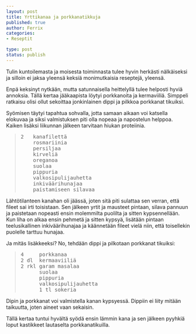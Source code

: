 ```yaml
--- 
layout: post
title: Yrttikanaa ja porkkanatikkuja
published: true
author: Ferrix
categories: 
- Reseptit

type: post
status: publish
---
```

Tulin kuntoilemasta ja moisesta toiminnasta tulee hyvin herkästi
nälkäiseksi ja silloin ei jaksa yleensä keksiä monimutkaisia
reseptejä, yleensä.

Enpä keksinyt nytkään, mutta satunnaisella heittelyllä tulee helposti
hyviä annoksia. Tällä kertaa jääkaapista löytyi porkkanoita ja
kermaviiliä. Simppeli ratkaisu olisi ollut sekoittaa jonkinlainen
dippi ja pilkkoa porkkanat tikuiksi.

Syömisen täytyi tapahtua sohvalla, jotta samaan aikaan voi katsella
elokuvaa ja siksi valmistuksen piti olla nopeaa ja napostelun helppoa.
Kaiken lisäksi liikunnan jälkeen tarvitaan hiukan proteiinia.

<blockquote>
<pre>
2   kanafilettä
    rosmariinia
    persiljaa
    kirveliä
    oreganoa
    suolaa
    pippuria
    valkosipulijauhetta
    inkiväärihunajaa
    paistamiseen silavaa
</pre> </blockquote>

Lähtötilanteen kanahan oli jäässä, joten sitä piti sulattaa sen
verran, että fileet sai irti toisistaan. Sen jälkeen yrtit ja mausteet
pintaan, silava pannuun ja paistetaan nopeasti ensin molemmilta
puolilta ja sitten kypsennellään.  Kun liha on alkaa ensin pehmetä ja
sitten kypsyä, lisätään pintaan teelusikallinen inkiväärihunajaa ja
käännetään fileet vielä niin, että toisellekin puolelle tarttuu
hunajaa.

Ja mitäs lisäkkeeksi? No, tehdään dippi ja pilkotaan porkkanat
tikuiksi:

<blockquote>
<pre>
4     porkkanaa
2 dl  kermaaviiliä
2 rkl garam masalaa
      suolaa
      pippuria
      valkosipulijauhetta
      1 tl sokeria
</pre>
</blockquote>

Dipin ja porkkanat voi valmistella kanan kypsyessä. Dippiin ei liity
mitään taikuutta, joten aineet vaan sekaisin.

Tällä kertaa tuntui hyvältä syödä ensin lämmin kana ja sen jälkeen
pyyhkiä loput kastikkeet lautaselta porkkanatikuilla.
